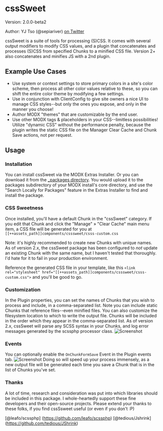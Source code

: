 cssSweet
=========================================
Version: 2.0.0-beta2

Author: YJ Tso (@sepiariver) [on Twitter](https://twitter.com/sepiariver)

cssSweet is a suite of tools for processing (S)CSS. It comes with several output modifiers to modify CSS values, and a plugin that concatenates and processes (S)CSS from specified Chunks to a minified CSS file. Version 2+ also concatenates and minifies JS with a 2nd plugin.

## Example Use Cases
- Use system or context settings to store primary colors in a site's color scheme, then process all other color values relative to these, so you can shift the entire color theme by modifying a few settings.
- Use in conjunction with ClientConfig to give site owners a nice UI to manage CSS styles--but only the ones you expose, and only in the manner you choose!
- Author MODX "themes" that are customizable by the end user.
- Use other MODX tags & placeholders in your CSS--limitless possibilities! Utilize "dynamic CSS" without the performance penalty, because the plugin writes the static CSS file on the Manager Clear Cache and Chunk Save actions, not per request.

## Usage

### Installation
You can install cssSweet via the MODX Extras Installer. Or you can download it from the [_packages directory](https://github.com/sepiariver/cssSweet/tree/master/_packages). You would upload it to the packages subdirectory of your MODX install's core directory, and use the "Search Locally for Packages" feature in the Extras Installer to find and install the package.

### CSS Sweetness
Once installed, you'll have a default Chunk in the "cssSweet" category. If you edit that Chunk and click the "Manage" » "Clear Cache" main menu item, a CSS file will be generated for you at 
`[[++assets_path]]components/csssweet/csss-custom.css`

Note: it's highly recommended to create new Chunks with unique names. As of version 2.x, the cssSweet package has been configured to _not_ update an existing Chunk with the same name, but I haven't tested that thoroughly. I'd hate for it to fail in your production environment.

Reference the generated CSS file in your template, like this 
`<link rel="stylesheet" href="[[++assets_path]]components/csssweet/csss-custom.css">`
and you'll be good to go.

### Customization
In the Plugin properties, you can set the names of Chunks that you wish to process and include, in a comma-separated list. Note you can include static Chunks that reference files--even minified files. You can also customize the filesystem location to which to write the output file. Chunks will be included in the order which they appear in the comma-separated list. As of version 2.x, cssSweet will parse any SCSS syntax in your Chunks, and log error messages generated by the scssphp processor class.
![Screenshot](https://www.dropbox.com/s/9i5kkcb7k5097pu/Screenshot%202015-04-01%2010.51.16.png?dl=1)

### Events
You can optionally enable the `OnChunkFormSave` Event in the Plugin events tab.
![Screenshot](https://www.dropbox.com/s/9diyvnu04mx15vd/Screenshot%202015-04-01%2011.01.16.png?dl=1)
Doing so will speed up your process immensely, as a new output file will be generated each time you save a Chunk that is in the list of Chunks you've set.

### Thanks
A lot of time, research and consideration was put into which libraries should be included in this package. I whole-heartedly support these fine developers and their open-source projects. Please extend your thanks to these folks, if you find cssSsweet useful (or even if you don't :P)

[@leafo/scssphp] (https://github.com/leafo/scssphp)
[@tedious/Jshrink] (https://github.com/tedious/JShrink)
